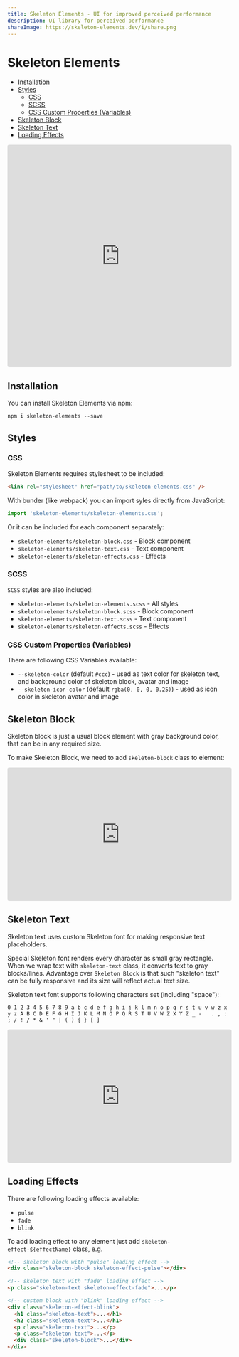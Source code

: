 ```yaml
---
title: Skeleton Elements - UI for improved perceived performance
description: UI library for perceived performance
shareImage: https://skeleton-elements.dev/i/share.png
---
```


# Skeleton Elements

- [Installation](#installation)
- [Styles](#styles)
  - [CSS](#css)
  - [SCSS](#scss)
  - [CSS Custom Properties (Variables)](#css-custom-properties-variables)
- [Skeleton Block](#skeleton-block)
- [Skeleton Text](#skeleton-text)
- [Loading Effects](#loading-effects)

<iframe src="https://codesandbox.io/embed/skeleton-elements-n1cbg?autoresize=1&fontsize=14&hidenavigation=1&theme=dark" style="width:100%; height:500px; border:0; border-radius: 4px; overflow:hidden;" title="skeleton-elements" allow="accelerometer; ambient-light-sensor; camera; encrypted-media; geolocation; gyroscope; hid; microphone; midi; payment; usb; vr; xr-spatial-tracking" sandbox="allow-autoplay allow-forms allow-modals allow-popups allow-presentation allow-same-origin allow-scripts"></iframe>

## Installation

You can install Skeleton Elements via npm:

```
npm i skeleton-elements --save
```

## Styles

### CSS

Skeleton Elements requires stylesheet to be included:

```html
<link rel="stylesheet" href="path/to/skeleton-elements.css" />
```

With bunder (like webpack) you can import syles directly from JavaScript:

```js
import 'skeleton-elements/skeleton-elements.css';
```

Or it can be included for each component separately:

- `skeleton-elements/skeleton-block.css` - Block component
- `skeleton-elements/skeleton-text.css` - Text component
- `skeleton-elements/skeleton-effects.css` - Effects

### SCSS

`SCSS` styles are also included:

- `skeleton-elements/skeleton-elements.scss` - All styles
- `skeleton-elements/skeleton-block.scss` - Block component
- `skeleton-elements/skeleton-text.scss` - Text component
- `skeleton-elements/skeleton-effects.scss` - Effects

### CSS Custom Properties (Variables)

There are following CSS Variables available:

- `--skeleton-color` (default `#ccc`) - used as text color for skeleton text, and background color of skeleton block, avatar and image
- `--skeleton-icon-color` (default `rgba(0, 0, 0, 0.25)`) - used as icon color in skeleton avatar and image

## Skeleton Block

Skeleton block is just a usual block element with gray background color, that can be in any required size.

To make Skeleton Block, we need to add `skeleton-block` class to element:

<iframe src="https://codesandbox.io/embed/skeleton-block-zlp8f?fontsize=14&hidenavigation=1&theme=dark" style="width:100%; height:300px; border:0; border-radius: 4px; overflow:hidden;" title="skeleton-block" allow="accelerometer; ambient-light-sensor; camera; encrypted-media; geolocation; gyroscope; hid; microphone; midi; payment; usb; vr; xr-spatial-tracking" sandbox="allow-autoplay allow-forms allow-modals allow-popups allow-presentation allow-same-origin allow-scripts"></iframe>

## Skeleton Text

Skeleton text uses custom Skeleton font for making responsive text placeholders.

Special Skeleton font renders every character as small gray rectangle. When we wrap text with `skeleton-text` class, it converts text to gray blocks/lines. Advantage over `Skeleton Block` is that such "skeleton text" can be fully responsive and its size will reflect actual text size.

Skeleton text font supports following characters set (including "space"):

```
0 1 2 3 4 5 6 7 8 9 a b c d e f g h i j k l m n o p q r s t u v w z x y z A B C D E F G H I J K L M N O P Q R S T U V W Z X Y Z _ -   . , : ; / ! / * & ' " | ( ) { } [ ]
```

<iframe src="https://codesandbox.io/embed/skeleton-text-khc72?fontsize=14&hidenavigation=1&theme=dark" style="width:100%; height:300px; border:0; border-radius: 4px; overflow:hidden;" title="skeleton-text" allow="accelerometer; ambient-light-sensor; camera; encrypted-media; geolocation; gyroscope; hid; microphone; midi; payment; usb; vr; xr-spatial-tracking" sandbox="allow-autoplay allow-forms allow-modals allow-popups allow-presentation allow-same-origin allow-scripts"></iframe>

## Loading Effects

There are following loading effects available:

- `pulse`
- `fade`
- `blink`

To add loading effect to any element just add `skeleton-effect-${effectName}` class, e.g.

```html
<!-- skeleton block with "pulse" loading effect -->
<div class="skeleton-block skeleton-effect-pulse"></div>

<!-- skeleton text with "fade" loading effect -->
<p class="skeleton-text skeleton-effect-fade">...</p>

<!-- custom block with "blink" loading effect -->
<div class="skeleton-effect-blink">
  <h1 class="skeleton-text">...</h1>
  <h2 class="skeleton-text">...</h1>
  <p class="skeleton-text">...</p>
  <p class="skeleton-text">...</p>
  <div class="skeleton-block">...</div>
</div>
```
